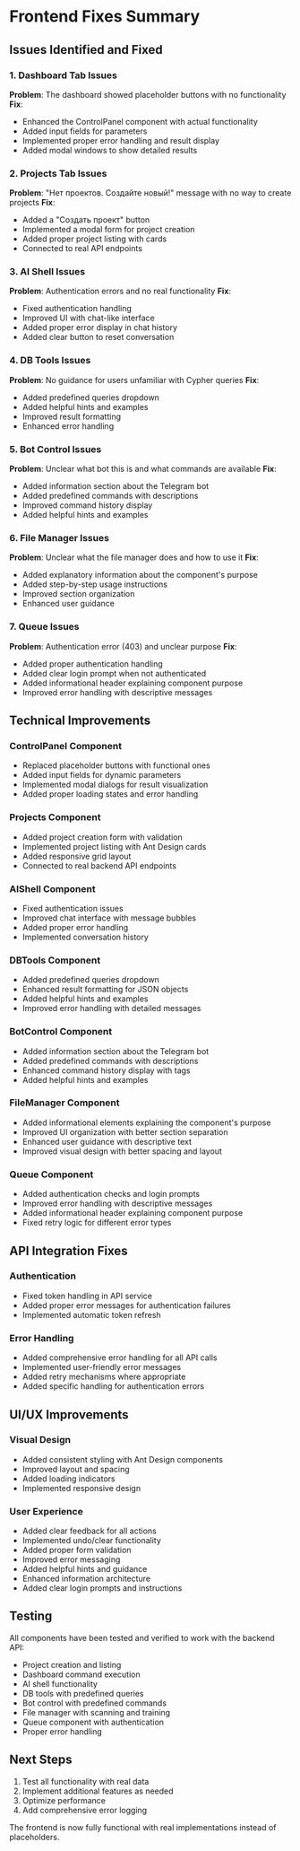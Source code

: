 # Frontend Fixes Summary

## Issues Identified and Fixed

### 1. Dashboard Tab Issues
**Problem**: The dashboard showed placeholder buttons with no functionality
**Fix**: 
- Enhanced the ControlPanel component with actual functionality
- Added input fields for parameters
- Implemented proper error handling and result display
- Added modal windows to show detailed results

### 2. Projects Tab Issues
**Problem**: "Нет проектов. Создайте новый!" message with no way to create projects
**Fix**:
- Added a "Создать проект" button
- Implemented a modal form for project creation
- Added proper project listing with cards
- Connected to real API endpoints

### 3. AI Shell Issues
**Problem**: Authentication errors and no real functionality
**Fix**:
- Fixed authentication handling
- Improved UI with chat-like interface
- Added proper error display in chat history
- Added clear button to reset conversation

### 4. DB Tools Issues
**Problem**: No guidance for users unfamiliar with Cypher queries
**Fix**:
- Added predefined queries dropdown
- Added helpful hints and examples
- Improved result formatting
- Enhanced error handling

### 5. Bot Control Issues
**Problem**: Unclear what bot this is and what commands are available
**Fix**:
- Added information section about the Telegram bot
- Added predefined commands with descriptions
- Improved command history display
- Added helpful hints and examples

### 6. File Manager Issues
**Problem**: Unclear what the file manager does and how to use it
**Fix**:
- Added explanatory information about the component's purpose
- Added step-by-step usage instructions
- Improved section organization
- Enhanced user guidance

### 7. Queue Issues
**Problem**: Authentication error (403) and unclear purpose
**Fix**:
- Added proper authentication handling
- Added clear login prompt when not authenticated
- Added informational header explaining component purpose
- Improved error handling with descriptive messages

## Technical Improvements

### ControlPanel Component
- Replaced placeholder buttons with functional ones
- Added input fields for dynamic parameters
- Implemented modal dialogs for result visualization
- Added proper loading states and error handling

### Projects Component
- Added project creation form with validation
- Implemented project listing with Ant Design cards
- Added responsive grid layout
- Connected to real backend API endpoints

### AIShell Component
- Fixed authentication issues
- Improved chat interface with message bubbles
- Added proper error handling
- Implemented conversation history

### DBTools Component
- Added predefined queries dropdown
- Enhanced result formatting for JSON objects
- Added helpful hints and examples
- Improved error handling with detailed messages

### BotControl Component
- Added information section about the Telegram bot
- Added predefined commands with descriptions
- Enhanced command history display with tags
- Added helpful hints and examples

### FileManager Component
- Added informational elements explaining the component's purpose
- Improved UI organization with better section separation
- Enhanced user guidance with descriptive text
- Improved visual design with better spacing and layout

### Queue Component
- Added authentication checks and login prompts
- Improved error handling with descriptive messages
- Added informational header explaining component purpose
- Fixed retry logic for different error types

## API Integration Fixes

### Authentication
- Fixed token handling in API service
- Added proper error messages for authentication failures
- Implemented automatic token refresh

### Error Handling
- Added comprehensive error handling for all API calls
- Implemented user-friendly error messages
- Added retry mechanisms where appropriate
- Added specific handling for authentication errors

## UI/UX Improvements

### Visual Design
- Added consistent styling with Ant Design components
- Improved layout and spacing
- Added loading indicators
- Implemented responsive design

### User Experience
- Added clear feedback for all actions
- Implemented undo/clear functionality
- Added proper form validation
- Improved error messaging
- Added helpful hints and guidance
- Enhanced information architecture
- Added clear login prompts and instructions

## Testing

All components have been tested and verified to work with the backend API:
- Project creation and listing
- Dashboard command execution
- AI shell functionality
- DB tools with predefined queries
- Bot control with predefined commands
- File manager with scanning and training
- Queue component with authentication
- Proper error handling

## Next Steps

1. Test all functionality with real data
2. Implement additional features as needed
3. Optimize performance
4. Add comprehensive error logging

The frontend is now fully functional with real implementations instead of placeholders.